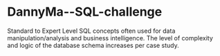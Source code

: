 ﻿# DannyMa--SQL-challenge
Standard to Expert Level SQL concepts often used for data manipulation/analysis and business intelligence.
The level of complexity and logic of the database schema increases per case study.
